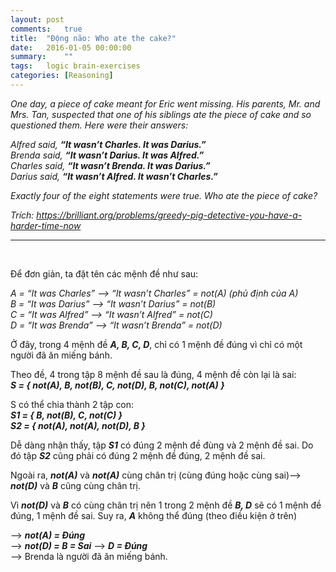 ```yaml
---
layout: post
comments:   true
title:  "Động não: Who ate the cake?"
date:   2016-01-05 00:00:00
summary:    ""
tags:	logic brain-exercises
categories: [Reasoning]
---
```


*One day, a piece of cake meant for Eric went missing. His parents, Mr. and Mrs. Tan, suspected that one of his siblings ate the piece of cake and so questioned them. Here were their answers:*

*Alfred said,* ***“It wasn’t Charles. It was Darius.”***<br>
*Brenda said,* ***“It wasn’t Darius. It was Alfred.”***<br>
*Charles said,* ***“It wasn’t Brenda. It was Darius.”***<br>
*Darius said,* ***“It wasn’t Alfred. It wasn’t Charles.”***

*Exactly four of the eight statements were true. Who ate the piece of cake?*

*Trích: https://brilliant.org/problems/greedy-pig-detective-you-have-a-harder-time-now*

---
<br>

Để đơn giản, ta đặt tên các mệnh đề như sau:

*A = “It was Charles” –> “It wasn’t Charles” = not(A) (phủ định của A)*<br>
*B = “It was Darius” –>  “It wasn’t Darius” = not(B)*<br>
*C = “It was Alfred” –>  “It wasn’t Alfred” = not(C)*<br>
*D = “It was Brenda” –>  “It wasn’t Brenda” = not(D)*

Ở đây, trong 4 mệnh đề ***A, B, C, D***, chỉ có 1 mệnh đề đúng vì chỉ có một người đã ăn miếng bánh.

Theo đề, 4 trong tập 8 mệnh đề sau là đúng, 4 mệnh đề còn lại là sai:<br>
***S = { not(A), B, not(B), C, not(D), B, not(C), not(A) }***

S có thể chia thành 2 tập con:<br>
***S1 = { B, not(B), C, not(C) }***<br>
***S2 = { not(A), not(A), not(D), B }***

Dễ dàng nhận thấy, tập ***S1*** có đúng 2 mệnh đề đùng và 2 mệnh đề sai. Do đó tập ***S2*** cũng phải có đúng 2 mệnh đề đúng, 2 mệnh đề sai.

Ngoài ra, ***not(A)*** và ***not(A)*** cùng chân trị (cùng đúng hoặc cùng sai)–> ***not(D)*** và ***B*** cũng cùng chân trị.

Vì ***not(D)*** và ***B*** có cùng chân trị nên 1 trong 2 mệnh đề ***B, D*** sẽ có 1 mệnh đề đúng, 1 mệnh đề sai. Suy ra, ***A*** không thể đúng (theo điều kiện ở trên)

–> ***not(A) = Đúng***<br>
–> ***not(D) = B = Sai*** –> ***D = Đúng***<br>
–> Brenda là người đã ăn miếng bánh.